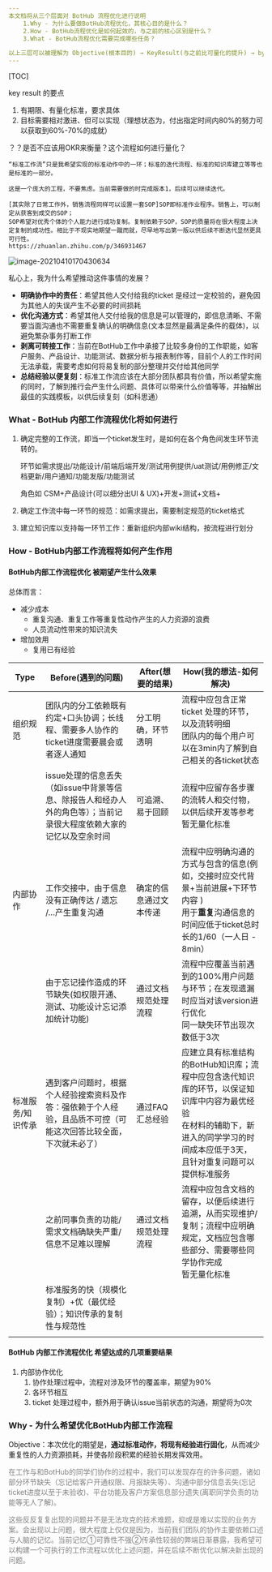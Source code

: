 ```yaml
---
本文档将从三个层面对 BotHub 流程优化进行说明
	1.Why - 为什么要做BotHub流程优化，其核心目的是什么？
	2.How - BotHub流程优化是如何起效的，与之前的核心区别是什么？
	3.What - BotHub流程优化需要完成哪些任务？

以上三层可以被理解为 Objective(根本目的) → KeyResult(与之前比可量化的提升) → by What(明确、可执行的动作)
---
```


[TOC]

key result 的要点

1. 有期限、有量化标准，要求具体
2. 目标需要相对激进、但可以实现（理想状态为，付出指定时间内80%的努力可以获取到60%-70%的成就）

？？是否不应该用OKR来衡量？这个流程如何进行量化？

```
“标准工作流”只是我希望实现的标准动作中的一环；标准的迭代流程、标准的知识库建立等等也是标准的一部分。

这是一个庞大的工程，不要焦虑。当前需要做的时完成版本1，后续可以继续迭代。

[其实除了日常工作外，销售流程同样可以设置一套SOP]SOP即标准作业程序。销售上，可以制定从获客到成交的SOP；
SOP希望对优秀个体的个人能力进行成功复制。复制依赖于SOP，SOP的质量将在很大程度上决定复制的成功性。相比于不现实地期望一蹴而就，尽早地写出第一版以供后续不断迭代显然更具可行性。
https://zhuanlan.zhihu.com/p/346931467
```

![image-20210410170430634](C:\Users\EDZ\AppData\Roaming\Typora\typora-user-images\image-20210410170430634.png)

私心上，我为什么希望推动这件事情的发展？

- **明确协作中的责任**：希望其他人交付给我的ticket 是经过一定校验的，避免因为其他人的失误产生不必要的时间损耗
- **优化沟通方式**：希望其他人交付给我的信息是可以管理的，即信息清晰、不需要当面沟通也不需要重复确认的明确信息(文本显然是最满足条件的载体)，以避免繁杂事务打断工作
- **剥离可转接工作**：当前在BotHub工作中承接了比较多身份的工作职能，如客户服务、产品设计、功能测试、数据分析与报表制作等，目前个人的工作时间无法承载，需要考虑如何将易复制的部分整理并交付给其他同学 
- **总结经验以便复刻**：标准工作流应该在大部分团队都具有价值，所以希望实施的同时，了解到推行会产生什么问题、具体可以带来什么价值等等，并抽解出最佳的实践模板，以供后续复刻（如科思通）


### What - BotHub 内部工作流程优化将如何进行

1. 确定完整的工作流，即当一个ticket发生时，是如何在各个角色间发生环节流转的。

   环节如需求提出/功能设计/前端后端开发/测试用例提供/uat测试/用例修正/文档更新/用户通知/功能发版/功能测试

   角色如 CSM+产品设计(可以细分出UI & UX)+开发+测试+文档+

2. 确定工作流中每一环节的规范：如需求提出，需要制定规范的ticket格式

3. 建立知识库以支持每一环节工作：重新组织内部wiki结构，按流程进行划分

### How - BotHub内部工作流程将如何产生作用

#### BotHub内部工作流程优化 被期望产生什么效果

总体而言：

- 减少成本
  - 重复沟通、重复工作等重复性动作产生的人力资源的浪费
  - 人员流动性带来的知识流失
- 增加效用
  - 复用已有经验

| Type              | Before(遇到的问题)                                           | After(想要的结果)      | How(我的想法-如何解决)                                       |
| ----------------- | ------------------------------------------------------------ | ---------------------- | ------------------------------------------------------------ |
| 组织规范          | 团队内的分工依赖既有约定+口头协调；长线程、需要多人协作的ticket进度需要晨会或者逐人通知 | 分工明确，环节透明     | 流程中应包含正常ticket 处理的环节，以及流转明细<br />团队内的每个用户可以在3min内了解到自己相关的各ticket状态 |
|                   | issue处理的信息丢失（如issue中背景等信息、除报告人和经办人外的角色等）；当前记录很大程度依赖大家的记忆以及空余时间 | 可追溯、易于回顾       | 流程中应留存各步骤的流转人和交付物，以供后续开发等参考<br />暂无量化标准 |
| 内部协作          | 工作交接中，由于信息没有正确传达 / 遗忘 /…产生重复沟通       | 确定的信息通过文本传递 | 流程中应明确沟通的方式与包含的信息(例如，交接时应交代背景+当前进展+下环节内容 )<br />用于**重复**沟通信息的时间应低于ticket总时长的1/60（一人日 -  8min） |
|                   | 由于忘记操作造成的环节缺失(如权限开通、测试、功能设计忘记添加统计功能) | 通过文档规范处理流程   | 流程中应覆盖当前遇到的100%用户问题与环节；在发现遗漏时应当对该version进行优化<br />同一缺失环节出现次数低于3次 |
| 标准服务/知识传承 | 遇到客户问题时，根据个人经验搜索资料及作答：强依赖于个人经验，且品质不可控（可能这次回答比较全面，下次就未必了） | 通过FAQ汇总经验        | 应建立具有标准结构的BotHub知识库；流程中应包含迭代知识库的环节，以保证知识库中内容为最优经验<br />在材料的辅助下，新进入的同学学习的时间成本应低于3天，且针对重复问题可以提供标准服务 |
|                   | 之前同事负责的功能/需求文档确缺失严重/信息不足难以理解       | 通过文档规范处理流程   | 流程中应包含文档的留存，以便后续进行追溯，从而实现维护/复制；流程中应明确规定，文档应包含哪些部分、需要哪些同学协作完成<br />暂无量化标准 |
|                   | 标准服务的快（规模化复制）+优（最优经验）；知识传承的复制性与规范性 |                        |                                                              |
|                   |                                                              |                        |                                                              |

#### BotHub 内部工作流程优化 希望达成的几项重要结果

1. 内部协作优化
   1. 协作处理过程中，流程对涉及环节的覆盖率，期望为90%
   2. 各环节相互 
   3. ticket 处理过程中，额外用于确认issue当前状态的沟通，期望将为0次



### Why - 为什么希望优化BotHub内部工作流程

Objective：本次优化的期望是，**通过标准动作，将现有经验进行固化**，从而减少重复性的人力资源损耗，并使各阶段积累的经验长期发挥效用。

<font color="gray">在工作与和BotHub的同学们协作的过程中，我们可以发现存在的许多问题，诸如部分环节缺失（忘记给客户开通权限、月报缺失等）、沟通中部分信息丢失(忘记ticket进度以至于未验收)、平台功能及客户方案信息部分遗失(离职同学负责的功能等无人了解)。</font>

<font color="gray">这些反反复复出现的问题并不是无法攻克的技术难题，抑或是难以实现的业务方案。会出现以上问题，很大程度上仅仅是因为，当前我们团队的协作主要依赖口述与人脑的记忆。当前记忆①可靠性不强②传承性较弱的弊端日渐暴露，我希望可以构建一个可执行的工作流程以优化上述问题，并在后续不断优化以解决新出现的问题。</font>

